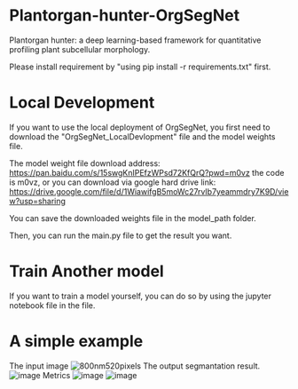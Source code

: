 # Plantorgan-hunter-OrgSegNet
Plantorgan hunter: a deep learning-based framework for quantitative profiling plant subcellular morphology.

Please install requirement by "using pip install -r requirements.txt" first.

# Local Development
If you want to use the local deployment of OrgSegNet, you first need to download the "OrgSegNet_LocalDevlopment" file and the model weights file.

The model weight file download address: https://pan.baidu.com/s/15swgKnIPEfzWPsd72KfQrQ?pwd=m0vz the code is m0vz,
or you can download via google hard drive link: https://drive.google.com/file/d/1WiawifgB5moWc27rvIb7yeammdry7K9D/view?usp=sharing

You can save the downloaded weights file in the model_path folder.

Then, you can run the main.py file to get the result you want.
  
# Train Another model
If you want to train a model yourself, you can do so by using the jupyter notebook file in the file.

# A simple example
The input image
![800nm520pixels](https://user-images.githubusercontent.com/54012483/174546721-0073ef64-c456-4acd-8017-0ac49ddc6e74.jpg)
The output segmantation result.
![image](https://user-images.githubusercontent.com/54012483/174546614-3a4ce335-f52e-4de9-946a-7c54178f8fb7.jpg)
Metrics
![image](https://user-images.githubusercontent.com/54012483/174547124-a40395c0-0668-43d7-a917-7da7480caac8.png)
![image](https://user-images.githubusercontent.com/54012483/174547402-6de439c9-802f-4cbd-ad69-c6853ae0cf21.png)
